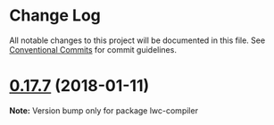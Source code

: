 # Change Log

All notable changes to this project will be documented in this file.
See [Conventional Commits](https://conventionalcommits.org) for commit guidelines.

<a name="0.17.7"></a>
# [0.17.7](https://github.com/salesforce/lwc/compare/v0.17.6...v0.17.7) (2018-01-11)




**Note:** Version bump only for package lwc-compiler
